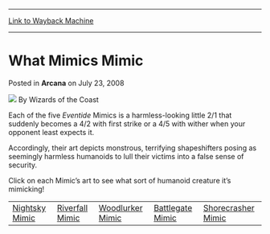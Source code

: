 
---
[Link to Wayback Machine](https://web.archive.org/web/20211020162456/https://magic.wizards.com/en/articles/archive/what-mimics-mimic-2008-07-23)

[_metadata_:author]:- "Wizards of the Coast"
[_metadata_:description]:- "Each of the five Eventide Mimics is a harmless-looking little 2/1 that suddenly becomes a 4/2 with first strike or a 4/5 with wither when your opponent least expects it. Accordingly, their art depicts monstrous, terrifying shapeshifters posing as seemingly harmless humanoids to lull their victims into a false sense of security. Click on each Mimic’s art to see what sort of"
[_metadata_:generator]:- "Drupal 7 (http://drupal.org)"
[_metadata_:node]:- "604081"
[_metadata_:publish_date]:- "2008-07-23"
[_metadata_:source]:- "div-main-content"
[_metadata_:title]:- "What Mimics Mimic"
[_metadata_:wayback_capture_timestamp]:- "2021-10-20 16:24:56"
[_metadata_:wayback_raw_url]:- "https://web.archive.org/web/20211020162456id_/https://magic.wizards.com/en/articles/archive/what-mimics-mimic-2008-07-23"
[_metadata_:wayback_url]:- "https://magic.wizards.com/en/articles/archive/what-mimics-mimic-2008-07-23"
---


What Mimics Mimic
=================



 Posted in **Arcana**
 on July 23, 2008 






![](https://media.magic.wizards.com/styles/auth_small/public/images/person/wizards_author.jpg)
By Wizards of the Coast












Each of the five *Eventide* Mimics is a harmless-looking little 2/1 that suddenly becomes a 4/2 with first strike or a 4/5 with wither when your opponent least expects it.


Accordingly, their art depicts monstrous, terrifying shapeshifters posing as seemingly harmless humanoids to lull their victims into a false sense of security.


Click on each Mimic’s art to see what sort of humanoid creature it’s mimicking!




|  |  |  |  |  |
| --- | --- | --- | --- | --- |
| [Nightsky Mimic](javascript:void(0);) | [Riverfall Mimic](javascript:void(0);) | [Woodlurker Mimic](javascript:void(0);) |  [Battlegate Mimic](javascript:void(0);) |  [Shorecrasher Mimic](javascript:void(0);) |







